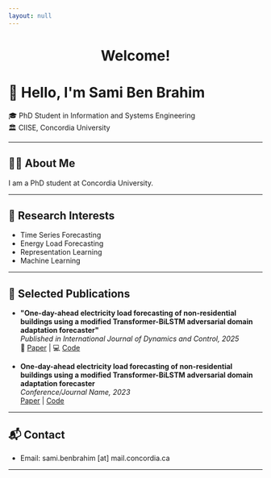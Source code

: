 ```yaml
---
layout: null
---
```


<link rel="stylesheet" href="assets/style.css">

<div align="center">
  <h1>Welcome!</h1>
</div>

# 👋 Hello, I'm **Sami Ben Brahim**

🎓 PhD Student in Information and Systems Engineering  
🏛️ CIISE, Concordia University  

<!-- Social Icons -->
<a href="https://scholar.google.com/citations?hl=fr&user=JeOYd2EAAAAJ" target="_blank"><i class="fab fa-google-scholar fa-2x"></i></a>
<a href="https://github.com/YOURUSERNAME" target="_blank"><i class="fab fa-github fa-2x"></i></a>
<a href="https://ca.linkedin.com/in/sami-ben-brahim" target="_blank"><i class="fab fa-linkedin fa-2x"></i></a>
<a href="https://medium.com/@sami.benbrahim" target="_blank"><i class="fab fa-medium fa-2x"></i></a>

</div>

---

## 🧑‍💻 About Me

I am a PhD student at Concordia University. 

---

## 🧠 Research Interests

- Time Series Forecasting
- Energy Load Forecasting
- Representation Learning
- Machine Learning

---

## 📄 Selected Publications

- **"One-day-ahead electricity load forecasting of non-residential buildings using a modified Transformer-BiLSTM adversarial domain adaptation forecaster"**  
  _Published in International Journal of Dynamics and Control, 2025_  
  🔗 [Paper](https://doi.org/10.1007/s40435-025-01701-x) | 💻 [Code](https://github.com/lear-ner97/Transformer-LSTM-DAF)


- **One-day-ahead electricity load forecasting of non-residential buildings using a modified Transformer-BiLSTM adversarial domain adaptation forecaster**  
  _Conference/Journal Name, 2023_  
  [Paper](https://ieeexplore.ieee.org/document/9765941) | [Code](https://github.com/lear-ner97/gas_demand_forecasting) 

<!--
---

## 📄 Curriculum Vitae (CV)

- [Download my CV (PDF)](cv.pdf)
-->
---

## 📬 Contact

- Email: sami.benbrahim [at] mail.concordia.ca  

---
<!--
<style>
a { margin: 0 10px; text-decoration: none; }
</style>
-->
